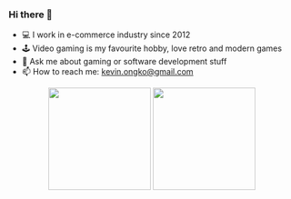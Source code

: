 ### Hi there 👋

- 💻 I work in e-commerce industry since 2012
- 🕹️ Video gaming is my favourite hobby, love retro and modern games
- 💬 Ask me about gaming or software development stuff
- 📫 How to reach me: kevin.ongko@gmail.com

<p align = "center">
<img height="180em" src="https://github-readme-stats-eight-theta.vercel.app/api?username=kevinongko&show_icons=true&theme=algolia&include_all_commits=true&count_private=true"/>
<img height="180em" src="https://github-readme-stats-eight-theta.vercel.app/api/top-langs/?username=kevinongko&layout=compact&langs_count=8&theme=algolia"/>
</p>
